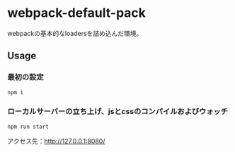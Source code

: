 # webpack-default-pack
webpackの基本的なloadersを詰め込んだ環境。

## Usage

### 最初の設定
```bash
npm i
```

### ローカルサーバーの立ち上げ、jsとcssのコンパイルおよびウォッチ
```bash
npm run start
```

アクセス先：http://127.0.0.1:8080/
